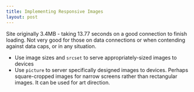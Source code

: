 ```yaml
---
title: Implementing Responsive Images
layout: post
---
```


Site originally 3.4MB - taking 13.77 seconds on a good connection to finish loading. Not very good for those on data connections or when contending against data caps, or in any situation.

- Use image sizes and `srcset` to serve appropriately-sized images to devices
- Use `picture` to server specifically designed images to devices. Perhaps square-cropped images for narrow screens rather than rectangular images. It can be used for art direction.